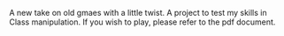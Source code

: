 A new take on old gmaes with a little twist. A project to test my skills in Class manipulation. If you wish to play, please refer to the pdf document.
